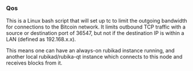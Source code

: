 ### Qos ###

This is a Linux bash script that will set up tc to limit the outgoing bandwidth for connections to the Bitcoin network. It limits outbound TCP traffic with a source or destination port of 36547, but not if the destination IP is within a LAN (defined as 192.168.x.x).

This means one can have an always-on rubikad instance running, and another local rubikad/rubika-qt instance which connects to this node and receives blocks from it.
